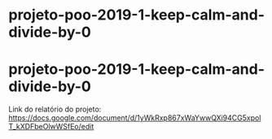 # projeto-poo-2019-1-keep-calm-and-divide-by-0
# projeto-poo-2019-1-keep-calm-and-divide-by-0

Link do relatório do projeto:
https://docs.google.com/document/d/1yWkRxp867xWaYwwQXi94CG5xpolT_kXDFbeOlwWSfEo/edit
